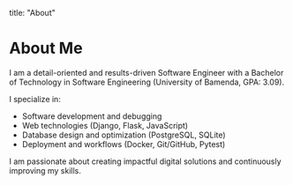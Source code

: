 
title: "About"


# About Me  

I am a detail-oriented and results-driven Software Engineer with a Bachelor of Technology in Software Engineering (University of Bamenda, GPA: 3.09).  

I specialize in:  
- Software development and debugging  
- Web technologies (Django, Flask, JavaScript)  
- Database design and optimization (PostgreSQL, SQLite)  
- Deployment and workflows (Docker, Git/GitHub, Pytest)  

I am passionate about creating impactful digital solutions and continuously improving my skills.  



